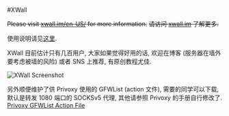 #XWall

~~Please visit [xwall.im/en-US/](http://xwall.im/en-US/) for more information.~~
~~请访问 [xwall.im](http://xwall.im) 了解更多.~~

使用说明请见[这里](https://github.com/lunarlove/XWall/wiki/%E4%BD%BF%E7%94%A8%E8%AF%B4%E6%98%8E).

XWall 目前估计只有几百用户, 大家如果觉得好用的话, 欢迎在博客 (服务器在墙外要考虑被墙的风险) 或者 SNS 上推荐, 有原创教程尤佳.

![XWall Screenshot](https://raw.github.com/lunarlove/XWall/gh-pages/images/1.png)

另外顺便维护了供 Privoxy 使用的 GFWList (action 文件), 需要的同学可以下载, 默认是转发 1080 端口的 SOCKSv5 代理, 其他请参照 Privoxy 的手册自行修改了.
[Privoxy GFWList Action File](https://raw.github.com/lunarlove/XWall/master/rules/gfwlist.action)
